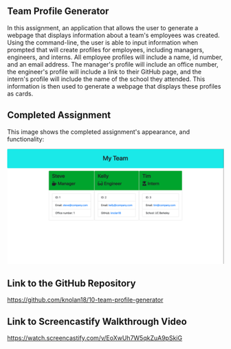 ## Team Profile Generator

In this assignment, an application that allows the user to generate a webpage that displays information about a team's employees was created. Using the command-line, the user is able to input information when prompted that will create profiles for employees, including managers, engineers, and interns. All employee profiles will include a name, id number, and an email address. The manager's profile will include an office number, the engineer's profile will include a link to their GitHub page, and the intern's profile will include the name of the school they attended. This information is then used to generate a webpage that displays these profiles as cards.

## Completed Assignment

This image shows the completed assignment's appearance, and functionality:

![screenshot of website](./Assets/screenshot.jpg)

## Link to the GitHub Repository

https://github.com/knolan18/10-team-profile-generator

## Link to Screencastify Walkthrough Video

https://watch.screencastify.com/v/EoXwUh7W5qkZuA9pSkiG